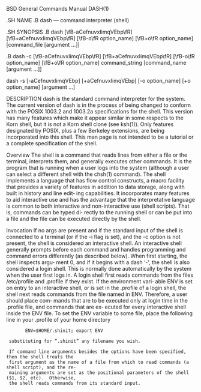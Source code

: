 
 BSD General Commands Manual                                        DASH(1)

.SH NAME
.B dash 
— command interpreter (shell)

.SH SYNOPSIS
.B   dash 
[\fB\-aCefnuvxIimqVEbp\fR] 
[\fB\+aCefnuvxIimqVEbp\fR] 
[\fB\-o\fR option_name] 
[\fB\+o\fR option_name] [command_file [argument ...]]


.B   dash -c 
[\fB\-aCefnuvxIimqVEbp\fR]
[\fB\+aCefnuvxIimqVEbp\fR] 
[\fB\-o\fR option_name]
[\fB+o\fR option_name] command_string [command_name [argument ...]]
     
dash -s [-aCefnuvxIimqVEbp] [+aCefnuvxIimqVEbp] [-o option_name] [+o option_name] [argument ...]

   DESCRIPTION
     dash is the standard command interpreter for the system.  The current version of dash is in the process of being
     changed to conform with the POSIX 1003.2 and 1003.2a specifications for the shell.  This version has many features
     which make it appear similar in some respects to the Korn shell, but it is not a Korn shell clone (see ksh(1)).  Only
     features designated by POSIX, plus a few Berkeley extensions, are being incorporated into this shell.  This man page
     is not intended to be a tutorial or a complete specification of the shell.

   Overview
     The shell is a command that reads lines from either a file or the terminal, interprets them, and generally executes
     other commands.  It is the program that is running when a user logs into the system (although a user can select a
     different shell with the chsh(1) command).  The shell implements a language that has flow control constructs, a macro
     facility that provides a variety of features in addition to data storage, along with built in history and line edit‐
     ing capabilities.  It incorporates many features to aid interactive use and has the advantage that the interpretative
     language is common to both interactive and non-interactive use (shell scripts).  That is, commands can be typed di‐
     rectly to the running shell or can be put into a file and the file can be executed directly by the shell.

   Invocation
     If no args are present and if the standard input of the shell is connected to a terminal (or if
     the -i flag is set), and the -c option is not present, the shell is considered an interactive
     shell.  An interactive shell generally prompts before each command and handles programming and
     command errors differently (as described below).  When first starting, the shell inspects argu‐
     ment 0, and if it begins with a dash ‘-’, the shell is also considered a login shell.  This is
     normally done automatically by the system when the user first logs in.  A login shell first
     reads commands from the files /etc/profile and .profile if they exist.  If the environment vari‐
     able ENV is set on entry to an interactive shell, or is set in the .profile of a login shell,
     the shell next reads commands from the file named in ENV.  Therefore, a user should place com‐
     mands that are to be executed only at login time in the .profile file, and commands that are ex‐
     ecuted for every interactive shell inside the ENV file.  To set the ENV variable to some file,
     place the following line in your .profile of your home directory

           ENV=$HOME/.shinit; export ENV

     substituting for “.shinit” any filename you wish.

     If command line arguments besides the options have been specified, then the shell treats the
     first argument as the name of a file from which to read commands (a shell script), and the re‐
     maining arguments are set as the positional parameters of the shell ($1, $2, etc).  Otherwise,
     the shell reads commands from its standard input.

